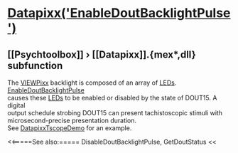 # [Datapixx('EnableDoutBacklightPulse')](Datapixx-EnableDoutBacklightPulse) 
## [[Psychtoolbox]] &#8250; [[Datapixx]].{mex*,dll} subfunction


The [VIEWPixx](VIEWPixx) backlight is composed of an array of [LEDs](LEDs). [EnableDoutBacklightPulse](EnableDoutBacklightPulse)  
causes these [LEDs](LEDs) to be enabled or disabled by the state of DOUT15. A digital  
output schedule strobing DOUT15 can present tachistoscopic stimuli with  
microsecond-precise presentation duration.  
See [DatapixxTscopeDemo](DatapixxTscopeDemo) for an example.  
  


<<=====See also:=====
DisableDoutBacklightPulse, GetDoutStatus
<<